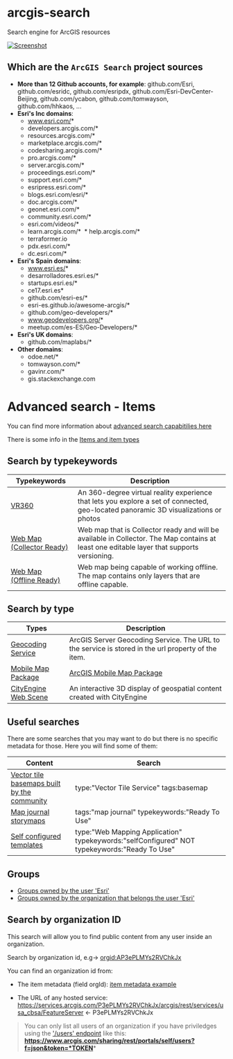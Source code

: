 # arcgis-search
Search engine for ArcGIS resources

[![Screenshot](https://raw.githubusercontent.com/esri-es/arcgis-search/master/assets/img/ArcGIS%20Search.png)](https://esri-es.github.io/arcgis-search/)

## Which are the `ArcGIS Search` project sources

* **More than 12 Github accounts, for example**: github.com/Esri, github.com/esridc, github.com/esripdx, github.com/Esri-DevCenter-Beijing, github.com/ycabon, github.com/tomwayson, github.com/hhkaos, ...
* **Esri's Inc domains**:
  * www.esri.com/*
  * developers.arcgis.com/*
  * resources.arcgis.com/*
  * marketplace.arcgis.com/*
  * codesharing.arcgis.com/*
  * pro.arcgis.com/*
  * server.arcgis.com/*
  * proceedings.esri.com/*
  * support.esri.com/*
  * esripress.esri.com/*
  * blogs.esri.com/esri/*
  * doc.arcgis.com/*
  * geonet.esri.com/*
  * community.esri.com/*
  * esri.com/videos/*
  * learn.arcgis.com/*
  * help.arcgis.com/*
  * terraformer.io
  * pdx.esri.com/*
  * dc.esri.com/*
* **Esri's Spain domains**:
  * www.esri.es/*
  * desarrolladores.esri.es/*
  * startups.esri.es/*
  * ce17.esri.es*
  * github.com/esri-es/*
  * esri-es.github.io/awesome-arcgis/*
  * github.com/geo-developers/*
  * www.geodevelopers.org/*
  * meetup.com/es-ES/Geo-Developers/*
* **Esri's UK domains**:
  * github.com/maplabs/*
* **Other domains**: 
  * odoe.net/*
  * tomwayson.com/*
  * gavinr.com/*
  * gis.stackexchange.com

# Advanced search - Items

You can find more information about [advanced search capabitilies here](http://doc.arcgis.com/en/arcgis-online/reference/search.htm#ESRI_SECTION1_18FD99A1020547BA864FCEBECBE267F3)

There is some info in the [Items and item types](http://resources.arcgis.com/en/help/arcgis-rest-api/index.html#/Items_and_item_types/02r3000000ms000000/)

## Search by typekeywords

|Typekeywords|Description|
|---|---|
|[VR360](http://www.arcgis.com/home/search.html?q=typekeywords%3AVR360&t=content&start=1&sortOrder=desc&sortField=relevance)|An 360-degree virtual reality experience that lets you explore a set of connected, geo-located panoramic 3D visualizations or photos|
|[Web Map (Collector Ready)](http://www.arcgis.com/home/search.html?q=type%3A%22Web%20Map%22%20typekeywords%3ACollector&t=content&start=1&sortOrder=desc&sortField=relevance)|Web map that is Collector ready and will be available in Collector. The Map contains at least one editable layer that supports versioning.
|[Web Map<br>(Offline Ready)](http://www.arcgis.com/home/search.html?q=type%3A%22Web%20Map%22%20typekeywords%3AOffline&t=content&start=1&sortOrder=desc&sortField=relevance)|Web map being capable of working offline. The map contains only layers that are offline capable.

## Search by type

|Types|Description|
|---|---|
|[Geocoding Service](http://www.arcgis.com/home/search.html?q=type%3A"Geocoding%20Service"&t=content&start=1&sortOrder=desc&sortField=relevance)|ArcGIS Server Geocoding Service. The URL to the service is stored in the url property of the item.
|[Mobile Map Package](http://www.arcgis.com/home/search.html?q=type%3A%22Mobile%20Map%20Package%22&t=content&start=1&sortOrder=desc&sortField=relevance)|[ArcGIS Mobile Map Package](http://pro.arcgis.com/en/pro-app/help/sharing/overview/mobile-map-package.htm)|
|[CityEngine Web Scene](http://www.arcgis.com/home/search.html?q=type%3A%22CityEngine%20Web%20Scene%22&t=content&start=1&sortOrder=desc&sortField=relevance)|An interactive 3D display of geospatial content created with CityEngine|

## Useful searches

There are some searches that you may want to do but there is no specific metadata for those. Here you will find some of them:

|Content|Search|
|---|---|
|[Vector tile basemaps built by the community](http://www.arcgis.com/home/search.html?q=type%3A%22Vector%20Tile%20Service%22%20tags%3Abasemap&t=content&start=1&sortOrder=desc&sortField=relevance)|type:"Vector Tile Service" tags:basemap
|[Map journal storymaps](http://www.arcgis.com/home/search.html?t=content&q=tags%3A%22map%20journal%22%20typekeywords%3A%22Ready%20To%20Use%22&start=1&sortOrder=desc&sortField=relevance)|tags:"map journal" typekeywords:"Ready To Use"|
|[Self configured templates](http://www.arcgis.com/home/search.html?t=content&q=type%3A%22Web%20Mapping%20Application%22%20typekeywords%3A%22selfConfigured%22%20NOT%20typekeywords%3A%22Ready%20To%20Use%22&start=1&sortOrder=desc&sortField=numviews)|type:"Web Mapping Application" typekeywords:"selfConfigured" NOT typekeywords:"Ready To Use"

## Groups

* [Groups owned by the user 'Esri'](http://www.arcgis.com/home/search.html?q=owner%3Aesri&t=groups&focus=groups&start=1&sortOrder=desc&sortField=relevance)
* [Groups owned by the organization that belongs the user 'Esri'](http://www.arcgis.com/home/search.html?q=orgid%3AP3ePLMYs2RVChkJx&start=1&sortOrder=desc&sortField=relevance#groups)

## Search by organization ID

This search will allow you to find public content from any user inside an organization.

Search by organization id, e.g-> [orgid:AP3ePLMYs2RVChkJx](http://www.arcgis.com/home/search.html?q=orgid%3AP3ePLMYs2RVChkJx&t=content&start=1&sortOrder=desc&sortField=relevance)

You can find an organization id from:
* The item metadata (field orgId): [item metadata example](http://www.arcgis.com/sharing/rest/content/items/4d29eb6f07e94b669c0b90c2aa267100?f=json)

* The URL of any hosted service: https://services.arcgis.com/P3ePLMYs2RVChkJx/arcgis/rest/services/usa_cbsa/FeatureServer <- P3ePLMYs2RVChkJx

> You can only list all users of an organization if you have priviledges using the ['/users' endpoint](http://resources.arcgis.com/en/help/arcgis-rest-api/index.html#/Users/02r30000009q000000/) like this: **https://www.arcgis.com/sharing/rest/portals/self/users?f=json&token=*TOKEN***
